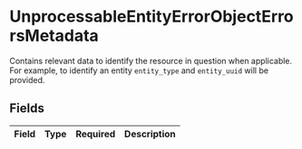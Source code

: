 # UnprocessableEntityErrorObjectErrorsMetadata

Contains relevant data to identify the resource in question when applicable. For example, to identify an entity `entity_type` and `entity_uuid` will be provided.


## Fields

| Field       | Type        | Required    | Description |
| ----------- | ----------- | ----------- | ----------- |
